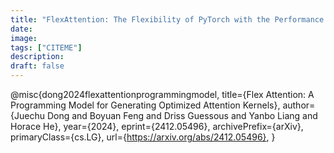 ```yaml
---
title: "FlexAttention: The Flexibility of PyTorch with the Performance of FlashAttention"
date: 
image: 
tags: ["CITEME"]
description:
draft: false
---
```

@misc{dong2024flexattentionprogrammingmodel,
      title={Flex Attention: A Programming Model for Generating Optimized Attention Kernels}, 
      author={Juechu Dong and Boyuan Feng and Driss Guessous and Yanbo Liang and Horace He},
      year={2024},
      eprint={2412.05496},
      archivePrefix={arXiv},
      primaryClass={cs.LG},
      url={https://arxiv.org/abs/2412.05496}, 
}